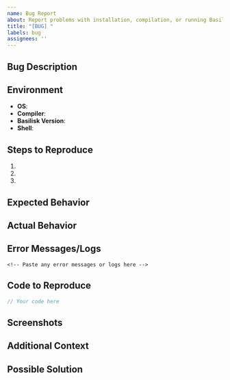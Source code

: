 ```yaml
---
name: Bug Report
about: Report problems with installation, compilation, or running Basilisk code
title: "[BUG] "
labels: bug
assignees: ''
---
```


## Bug Description
<!-- A clear and concise description of what the bug is -->

## Environment
- **OS**: <!-- e.g., Ubuntu 22.04, macOS Monterey, Windows 11 + WSL2 -->
- **Compiler**: <!-- e.g., gcc 11.3.0, clang 14.0.0 -->
- **Basilisk Version**: <!-- How you installed it (darcs clone date, or specific version) -->
- **Shell**: <!-- e.g., bash, zsh -->

## Steps to Reproduce
<!-- Detailed steps to reproduce the behavior -->
1. 
2. 
3. 

## Expected Behavior
<!-- A clear and concise description of what you expected to happen -->

## Actual Behavior
<!-- What actually happened, including any error messages -->

## Error Messages/Logs
```
<!-- Paste any error messages or logs here -->
```

## Code to Reproduce
<!-- If applicable, add minimal code snippets to help reproduce the issue -->
```c
// Your code here
```

## Screenshots
<!-- If applicable, add screenshots to help explain your problem -->

## Additional Context
<!-- Add any other context about the problem here -->

## Possible Solution
<!-- If you have ideas on how to fix this, share them here (optional) --> 